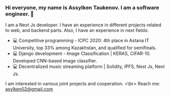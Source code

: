 ### Hi everyone, my name is Assylken Taukenov. I am a software engineer. 👋

I am a Next Js developer. I have an experience in different projects related to web, and backend parts. Also, I have an experience in next fields:

- 💻 Competitive programming - ICPC 2020: 4th place in Astana IT University, top 33% among Kazakhstan, and qualified for semifinals.
- 💻 Django development - Image Classification | KERAS, CIFAR-10. Developed CNN-based image classifier.
- 💻 Decentralized music streaming platform | Solidity, IPFS, Nest Js, Next Js.

I am interested in various joint projects and cooperation. <\br>
Reach me: asylken02@gmail.com
<!--
**Assylken/assylken** is a ✨ _special_ ✨ repository because its `README.md` (this file) appears on your GitHub profile.

Here are some ideas to get you started:

- 🔭 I’m currently working on ...
- 🌱 I’m currently learning ...
- 👯 I’m looking to collaborate on ...
- 🤔 I’m looking for help with ...
- 💬 Ask me about ...
- 📫 How to reach me: ...
- 😄 Pronouns: ...
- ⚡ Fun fact: ...
-->
